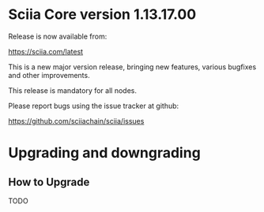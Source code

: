 Sciia Core version 1.13.17.00
==========================

Release is now available from:

<https://sciia.com/latest>

This is a new major version release, bringing new features, various bugfixes
and other improvements.

This release is mandatory for all nodes.

Please report bugs using the issue tracker at github:

<https://github.com/sciiachain/sciia/issues>


Upgrading and downgrading
=========================

How to Upgrade
--------------
TODO